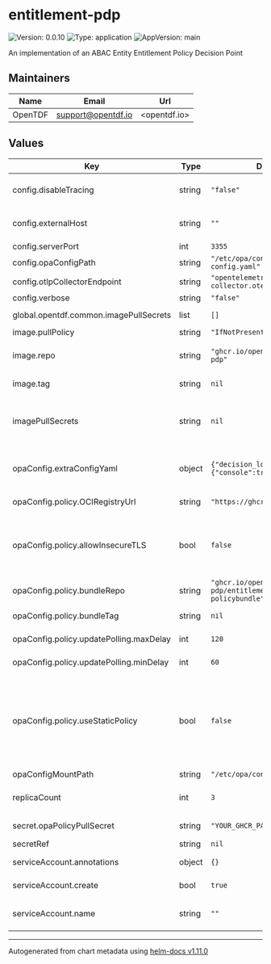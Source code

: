 # entitlement-pdp

![Version: 0.0.10](https://img.shields.io/badge/Version-0.0.10-informational?style=flat-square) ![Type: application](https://img.shields.io/badge/Type-application-informational?style=flat-square) ![AppVersion: main](https://img.shields.io/badge/AppVersion-main-informational?style=flat-square)

An implementation of an ABAC Entity Entitlement Policy Decision Point

## Maintainers

| Name    | Email                | Url          |
| ------- | -------------------- | ------------ |
| OpenTDF | <support@opentdf.io> | <opentdf.io> |

## Values

| Key                                     | Type   | Default                                                       | Description                                                                                                                                                                                                                                                                                                                                                 |
| --------------------------------------- | ------ | ------------------------------------------------------------- | ----------------------------------------------------------------------------------------------------------------------------------------------------------------------------------------------------------------------------------------------------------------------------------------------------------------------------------------------------------- |
| config.disableTracing                   | string | `"false"`                                                     | Disable emitting OpenTelemetry traces (avoids junk timeouts if environment has no OT collector)                                                                                                                                                                                                                                                             |
| config.externalHost                     | string | `""`                                                          | External endpoint the server will be accessed from (used for OpenAPI endpoint serving)                                                                                                                                                                                                                                                                      |
| config.serverPort                       | int    | `3355`                                                        | Port the server will listen on                                                                                                                                                                                                                                                                                                                              |
| config.opaConfigPath                    | string | `"/etc/opa/config/opa-config.yaml"`                           | Path to opa config yaml                                                                                                                                                                                                                                                                                                                                     |
| config.otlpCollectorEndpoint            | string | `"opentelemetry-collector.otel.svc:4317"`                     | Open telemetry collector endpoint                                                                                                                                                                                                                                                                                                                           |
| config.verbose                          | string | `"false"`                                                     | Enable verbose logging                                                                                                                                                                                                                                                                                                                                      |
| global.opentdf.common.imagePullSecrets  | list   | `[]`                                                          | JSON passed to the deployment's `template.spec.imagePullSecrets`                                                                                                                                                                                                                                                                                            |
| image.pullPolicy                        | string | `"IfNotPresent"`                                              | The container's `imagePullPolicy`                                                                                                                                                                                                                                                                                                                           |
| image.repo                              | string | `"ghcr.io/opentdf/entitlement-pdp"`                           | The image selector, also called the 'image name' in k8s documentation and 'image repository' in docker's guides.                                                                                                                                                                                                                                            |
| image.tag                               | string | `nil`                                                         | `Chart.AppVersion` will be used for image tag, override here if needed                                                                                                                                                                                                                                                                                      |
| imagePullSecrets                        | string | `nil`                                                         | JSON passed to the deployment's `template.spec.imagePullSecrets`. Overrides `global.opentdf.common.imagePullSecrets` when set                                                                                                                                                                                                                               |
| opaConfig.extraConfigYaml               | object | `{"decision_logs":{"console":true}}`                          | Any extra/additional OPA config defined here will be appended as-is, as raw YAML to the OPA config file generated by the chart.                                                                                                                                                                                                                             |
| opaConfig.policy.OCIRegistryUrl         | string | `"https://ghcr.io"`                                           | Base URL to contact the policy bundle with                                                                                                                                                                                                                                                                                                                  |
| opaConfig.policy.allowInsecureTLS       | bool   | `false`                                                       | This will tell OPA to ignore TLS errors (bad cert, self-signed cert, etc) when downloading an OCI policy bundle from an OCI registry. Unsuitable for production, used for testing with `localhost` registries                                                                                                                                               |
| opaConfig.policy.bundleRepo             | string | `"ghcr.io/opentdf/entitlement-pdp/entitlements-policybundle"` | Resource path to use to download bundle from configured service                                                                                                                                                                                                                                                                                             |
| opaConfig.policy.bundleTag              | string | `nil`                                                         | `bundleTag` will default to `.Chart.AppVersion` if unset                                                                                                                                                                                                                                                                                                    |
| opaConfig.policy.updatePolling.maxDelay | int    | `120`                                                         | Maximum amount of time to wait between bundle downloads                                                                                                                                                                                                                                                                                                     |
| opaConfig.policy.updatePolling.minDelay | int    | `60`                                                          | Minimum amount of time to wait between bundle downloads                                                                                                                                                                                                                                                                                                     |
| opaConfig.policy.useStaticPolicy        | bool   | `false`                                                       | If `useStaticPolicy` is set to `true`, then an OPA config will be generated that forces the use of a policy bundle that was built and packed into the `entitlement-pdp` container at _build_ time, and no policy bundle will be fetched dynamically from the registry on startup. This is not a desirable default, but it is useful in offline deployments. |
| opaConfigMountPath                      | string | `"/etc/opa/config"`                                           | Where the opa config yaml is mounted                                                                                                                                                                                                                                                                                                                        |
| replicaCount                            | int    | `3`                                                           | Sets the default number of pod replicas in the deployment. Ignored if `autoscaling.enabled` == true                                                                                                                                                                                                                                                         |
| secret.opaPolicyPullSecret              | string | `"YOUR_GHCR_PAT_HERE"`                                        | Creds or token needed to pull OPA policy bundle                                                                                                                                                                                                                                                                                                             |
| secretRef                               | string | `nil`                                                         | Additional secrets. You can also add opa                                                                                                                                                                                                                                                                                                                    |
| serviceAccount.annotations              | object | `{}`                                                          | Annotations to add to the service account                                                                                                                                                                                                                                                                                                                   |
| serviceAccount.create                   | bool   | `true`                                                        | Specifies whether a service account should be created                                                                                                                                                                                                                                                                                                       |
| serviceAccount.name                     | string | `""`                                                          | The name of the service account to use. If not set and create is true, a name is generated using the fullname template                                                                                                                                                                                                                                      |

---

Autogenerated from chart metadata using [helm-docs v1.11.0](https://github.com/norwoodj/helm-docs/releases/v1.11.0)
